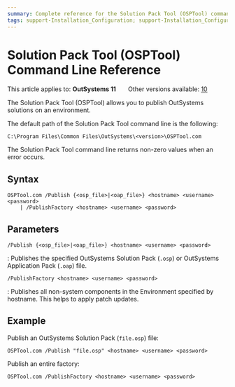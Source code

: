 ```yaml
---
summary: Complete reference for the Solution Pack Tool (OSPTool) command line.
tags: support-Installation_Configuration; support-Installation_Configuration-overview
---
```


# Solution Pack Tool (OSPTool) Command Line Reference

<div class="info" markdown="1">

This article applies to: **OutSystems 11**&#8195;&#8195;Other versions available: [10](https://success.outsystems.com/Documentation/10/Setting_Up_OutSystems/Unattended_Installation_and_Upgrade/Solution_Pack_Tool_(OSPTool)_Command_Line_Reference)

</div>

The Solution Pack Tool (OSPTool) allows you to publish OutSystems solutions on an environment.

The default path of the Solution Pack Tool command line is the following:

```
C:\Program Files\Common Files\OutSystems\<version>\OSPTool.com
```

The Solution Pack Tool command line returns non-zero values when an error occurs.

## Syntax

```
OSPTool.com /Publish {<osp_file>|<oap_file>} <hostname> <username> <password>
    | /PublishFactory <hostname> <username> <password>
```

## Parameters

`/Publish {<osp_file>|<oap_file>} <hostname> <username> <password>`

:   Publishes the specified OutSystems Solution Pack (`.osp`) or OutSystems Application Pack (`.oap`) file.

`/PublishFactory <hostname> <username> <password>`

:   Publishes all non-system components in the Environment specified by hostname. This helps to apply patch updates.

## Example

Publish an OutSystems Solution Pack (`file.osp`) file:

```
OSPTool.com /Publish "file.osp" <hostname> <username> <password>
```

Publish an entire factory:

```
OSPTool.com /PublishFactory <hostname> <username> <password>
```
